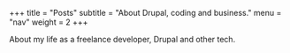 +++
title = "Posts"
subtitle = "About Drupal, coding and business."
menu  = "nav"
weight = 2
+++

About my life as a freelance developer, Drupal and other tech.
